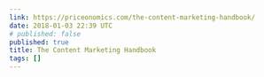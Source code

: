 ```yaml
---
link: https://priceonomics.com/the-content-marketing-handbook/
date: 2018-01-03 22:39 UTC
# published: false
published: true
title: The Content Marketing Handbook
tags: []
---
```



